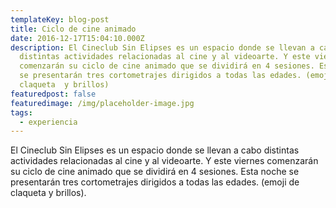 ```yaml
---
templateKey: blog-post
title: Ciclo de cine animado
date: 2016-12-17T15:04:10.000Z
description: El Cineclub Sin Elipses es un espacio donde se llevan a cabo
  distintas actividades relacionadas al cine y al videoarte. Y este viernes
  comenzarán su ciclo de cine animado que se dividirá en 4 sesiones. Esta noche
  se presentarán tres cortometrajes dirigidos a todas las edades. (emoji de
  claqueta  y brillos)
featuredpost: false
featuredimage: /img/placeholder-image.jpg
tags:
  - experiencia
---
```

El Cineclub Sin Elipses es un espacio donde se llevan a cabo distintas actividades relacionadas al cine y al videoarte. Y este viernes comenzarán su ciclo de cine animado que se dividirá en 4 sesiones. Esta noche se presentarán tres cortometrajes dirigidos a todas las edades. (emoji de claqueta  y brillos).